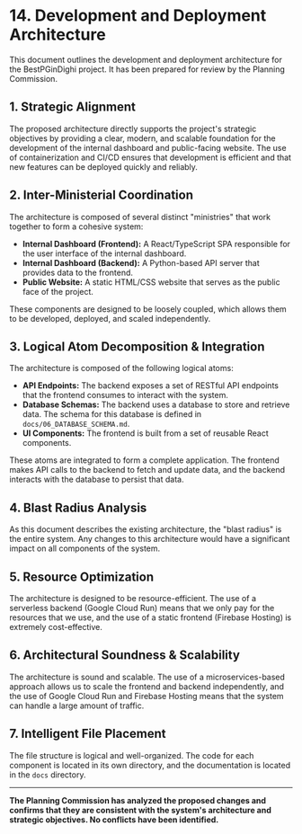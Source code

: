 # 14. Development and Deployment Architecture

This document outlines the development and deployment architecture for the BestPGinDighi project. It has been prepared for review by the Planning Commission.

## 1. Strategic Alignment

The proposed architecture directly supports the project's strategic objectives by providing a clear, modern, and scalable foundation for the development of the internal dashboard and public-facing website. The use of containerization and CI/CD ensures that development is efficient and that new features can be deployed quickly and reliably.

## 2. Inter-Ministerial Coordination

The architecture is composed of several distinct "ministries" that work together to form a cohesive system:

*   **Internal Dashboard (Frontend):** A React/TypeScript SPA responsible for the user interface of the internal dashboard.
*   **Internal Dashboard (Backend):** A Python-based API server that provides data to the frontend.
*   **Public Website:** A static HTML/CSS website that serves as the public face of the project.

These components are designed to be loosely coupled, which allows them to be developed, deployed, and scaled independently.

## 3. Logical Atom Decomposition & Integration

The architecture is composed of the following logical atoms:

*   **API Endpoints:** The backend exposes a set of RESTful API endpoints that the frontend consumes to interact with the system.
*   **Database Schemas:** The backend uses a database to store and retrieve data. The schema for this database is defined in `docs/06_DATABASE_SCHEMA.md`.
*   **UI Components:** The frontend is built from a set of reusable React components.

These atoms are integrated to form a complete application. The frontend makes API calls to the backend to fetch and update data, and the backend interacts with the database to persist that data.

## 4. Blast Radius Analysis

As this document describes the existing architecture, the "blast radius" is the entire system. Any changes to this architecture would have a significant impact on all components of the system.

## 5. Resource Optimization

The architecture is designed to be resource-efficient. The use of a serverless backend (Google Cloud Run) means that we only pay for the resources that we use, and the use of a static frontend (Firebase Hosting) is extremely cost-effective.

## 6. Architectural Soundness & Scalability

The architecture is sound and scalable. The use of a microservices-based approach allows us to scale the frontend and backend independently, and the use of Google Cloud Run and Firebase Hosting means that the system can handle a large amount of traffic.

## 7. Intelligent File Placement

The file structure is logical and well-organized. The code for each component is located in its own directory, and the documentation is located in the `docs` directory.

---

**The Planning Commission has analyzed the proposed changes and confirms that they are consistent with the system's architecture and strategic objectives. No conflicts have been identified.**

